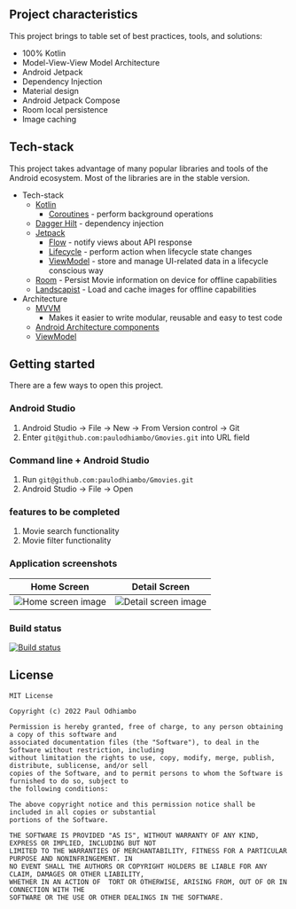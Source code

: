 ## Project characteristics

This project brings to table set of best practices, tools, and solutions:

* 100% Kotlin
* Model-View-View Model Architecture
* Android Jetpack
* Dependency Injection
* Material design
* Android Jetpack Compose
* Room local persistence
* Image caching

## Tech-stack

This project takes advantage of many popular libraries and tools of the Android ecosystem. Most of
the libraries are in the stable version.

* Tech-stack
    * [Kotlin](https://kotlinlang.org/)
        + [Coroutines](https://kotlinlang.org/docs/reference/coroutines-overview.html) - perform
          background operations
    * [Dagger Hilt](https://dagger.dev/hilt/) - dependency injection
    * [Jetpack](https://developer.android.com/jetpack)
        * [Flow](https://developer.android.com/kotlin/flow) - notify views about API response
        * [Lifecycle](https://developer.android.com/topic/libraries/architecture/lifecycle) -
          perform action when lifecycle state changes
        * [ViewModel](https://developer.android.com/topic/libraries/architecture/viewmodel) - store
          and manage UI-related data in a lifecycle conscious way
    * [Room](https://developer.android.com/training/data-storage/room) - Persist Movie information
      on device for offline capabilities
    * [Landscapist](https://github.com/skydoves/landscapist) - Load and cache images for offline
      capabilities
* Architecture
    * [MVVM](https://developer.android.com/jetpack/guide?gclid=CjwKCAiAvaGRBhBlEiwAiY-yMLJgFw8dtzM8r78wKMlnykKhTDwh5vx4ZOGqGBbXQ8PEFlYsS_b_oBoCRGoQAvD_BwE&gclsrc=aw.ds)
        - Makes it easier to write modular, reusable and easy to test code
    * [Android Architecture components](https://developer.android.com/topic/libraries/architecture)
    * [ViewModel](https://developer.android.com/topic/libraries/architecture/viewmodel)

## Getting started

There are a few ways to open this project.

### Android Studio

1. Android Studio -> File -> New -> From Version control -> Git
2. Enter `git@github.com:paulodhiambo/Gmovies.git` into URL field

### Command line + Android Studio

1. Run `git@github.com:paulodhiambo/Gmovies.git`
2. Android Studio -> File -> Open

### features to be completed

1. Movie search functionality
2. Movie filter functionality

### Application screenshots

Home Screen             |  Detail Screen
:-------------------------:|:-------------------------:
![Home screen image](screenshots/home.png)  |  ![Detail screen image](screenshots/detail.png)

### Build status
[![Build status](https://build.appcenter.ms/v0.1/apps/36c279f3-a606-49d8-863e-431cc1cc9a15/branches/master/badge)](https://appcenter.ms)

## License

 ```
 MIT License
 
 Copyright (c) 2022 Paul Odhiambo
 
 Permission is hereby granted, free of charge, to any person obtaining a copy of this software and 
 associated documentation files (the "Software"), to deal in the Software without restriction, including 
 without limitation the rights to use, copy, modify, merge, publish, distribute, sublicense, and/or sell 
 copies of the Software, and to permit persons to whom the Software is furnished to do so, subject to 
 the following conditions:
 
 The above copyright notice and this permission notice shall be included in all copies or substantial 
 portions of the Software.
 
 THE SOFTWARE IS PROVIDED "AS IS", WITHOUT WARRANTY OF ANY KIND, EXPRESS OR IMPLIED, INCLUDING BUT NOT 
 LIMITED TO THE WARRANTIES OF MERCHANTABILITY, FITNESS FOR A PARTICULAR PURPOSE AND NONINFRINGEMENT. IN 
 NO EVENT SHALL THE AUTHORS OR COPYRIGHT HOLDERS BE LIABLE FOR ANY CLAIM, DAMAGES OR OTHER LIABILITY, 
 WHETHER IN AN ACTION OF  TORT OR OTHERWISE, ARISING FROM, OUT OF OR IN CONNECTION WITH THE 
 SOFTWARE OR THE USE OR OTHER DEALINGS IN THE SOFTWARE.
 ```
